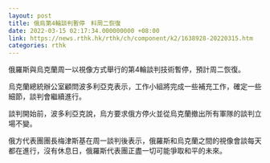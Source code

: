 ```yaml
---
layout: post
title: 俄烏第4輪談判暫停　料周二恢復
date: 2022-03-15 02:17:34.000000000 +08:00
link: https://news.rthk.hk/rthk/ch/component/k2/1638928-20220315.htm
categories: rthk
---
```


俄羅斯與烏克蘭周一以視像方式舉行的第4輪談判技術暫停，預計周二恢復。

烏克蘭總統辦公室顧問波多利亞克表示，工作小組將完成一些補充工作，確定一些細節，談判會繼續進行。

談判開始前，波多利亞克說，烏方要求俄方停火並從烏克蘭撤出所有軍隊的談判立場不變。

俄方代表團團長梅津斯基在周一談判後表示，俄羅斯和烏克蘭之間的視像會談每天都在進行，沒有休息日，俄羅斯代表團正盡一切可能爭取和平的未來。
